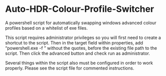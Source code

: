 # Auto-HDR-Colour-Profile-Switcher

A powershell script for automatically swapping windows advanced colour profiles based on a whitelist of exe files.

This script requires administrator privileges so you will first need to create a shortcut to the script. Then in the target field within properties, add “powershell.exe -f ” without the quotes, before the existing file path to the script. Then click the advanced button and check run as administrator.

Several things within the script also must be configured in order to work properly. Please see the script file for commented instructions.
